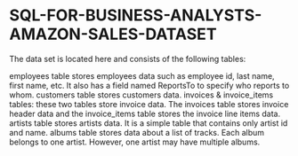 # SQL-FOR-BUSINESS-ANALYSTS-AMAZON-SALES-DATASET
The data set is located here and consists of the following tables:

employees table stores employees data such as employee id, last name, first name, etc. It also has a field named ReportsTo to specify who reports to whom.
customers table stores customers data.
invoices & invoice_items tables: these two tables store invoice data. The invoices table stores invoice header data and the invoice_items table stores the invoice line items data.
artists table stores artists data. It is a simple table that contains only artist id and name.
albums table stores data about a list of tracks. Each album belongs to one artist. However, one artist may have multiple albums.
